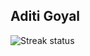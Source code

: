 ## Aditi Goyal

![Streak status](https://camo.githubusercontent.com/a01459c1fc0c4c575028f130390a3af2fa7bece9b8d276240d48a970230b6515/68747470733a2f2f6769746875622d726561646d652d73747265616b2d73746174732e6865726f6b756170702e636f6d2f3f757365723d6164697469676f79616c323931)
